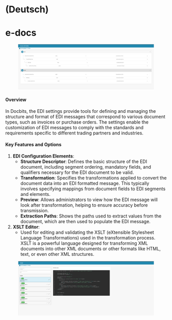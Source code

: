 
# (Deutsch)

# e-docs

<figure><img src="../../../../../.gitbook/assets/Bildschirmfoto 2024-05-08 um 09.49.21.png" alt=""><figcaption></figcaption></figure>

#### Overview

In Docbits, the EDI settings provide tools for defining and managing the structure and format of EDI messages that correspond to various document types, such as invoices or purchase orders. The settings enable the customization of EDI messages to comply with the standards and requirements specific to different trading partners and industries.

#### Key Features and Options

1. **EDI Configuration Elements**:
   * **Structure Descriptor**: Defines the basic structure of the EDI document, including segment ordering, mandatory fields, and qualifiers necessary for the EDI document to be valid.
   * **Transformation**: Specifies the transformations applied to convert the document data into an EDI formatted message. This typically involves specifying mappings from document fields to EDI segments and elements.
   * **Preview**: Allows administrators to view how the EDI message will look after transformation, helping to ensure accuracy before transmission.
   * **Extraction Paths**: Shows the paths used to extract values from the document, which are then used to populate the EDI message.
2. **XSLT Editor**:
   * Used for editing and validating the XSLT (eXtensible Stylesheet Language Transformations) used in the transformation process. XSLT is a powerful language designed for transforming XML documents into other XML documents or other formats like HTML, text, or even other XML structures.

<figure><img src="../../../../../.gitbook/assets/Bildschirmfoto 2024-05-08 um 09.49.59.png" alt=""><figcaption></figcaption></figure>
